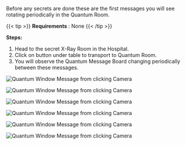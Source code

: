 Before any secrets are done these are the first messages you will see rotating periodically in the Quantum Room.

{{< tip >}}
**Requirements** : None
{{< /tip >}}


**Steps:**

1. Head to the secret X-Ray Room in the Hospital.
1. Click on button under table to transport to Quantum Room.
1. You will observe the Quantum Message Board changing periodically between these messages.


![Quantum Window Message from clicking Camera](/images/bh/declination-offline.jpg)

![Quantum Window Message from clicking Camera](/images/bh/rebooting-mainframe.png)

![Quantum Window Message from clicking Camera](/images/bh/service-disruption.jpg)

![Quantum Window Message from clicking Camera](/images/bh/time-dilation-failed.jpg)

![Quantum Window Message from clicking Camera](/images/bh/quantum-gravity-failed.jpg)

![Quantum Window Message from clicking Camera](/images/bh/gravitational-time-dilation-ua.jpg)